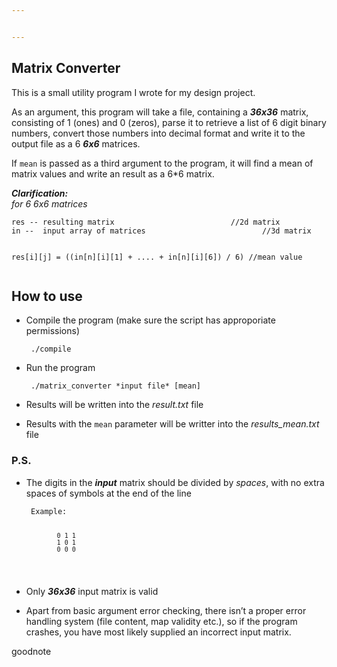 ```yaml
---


---
```


<h2 id="matrix-converter">Matrix Converter</h2>
<p>This is a small utility program I wrote for my design project.</p>
<p>As an argument, this program will take a file, containing a <em><strong>36x36</strong></em> matrix, consisting of 1 (ones) and 0 (zeros), parse it to retrieve a list of 6 digit binary numbers, convert those numbers into decimal format and write it to the output file as a 6 <em><strong>6x6</strong></em> matrices.</p>
<p>If <code>mean</code> is passed as a third argument to the program, it will find a mean of matrix values and write an result as a 6*6 matrix.</p>
<p><em><strong>Clarification:</strong></em>	<br>
<em>for 6 6x6 matrices</em></p>
<pre><code>res -- resulting matrix							//2d matrix
in --  input array of matrices							//3d matrix

res[i][j] = ((in[n][i][1] + .... + in[n][i][6]) / 6)					//mean value
</code></pre>
<h2 id="how-to-use">How to use</h2>
<ul>
<li>
<p>Compile the program (make sure the script has approporiate permissions)</p>
<pre><code> ./compile
</code></pre>
</li>
<li>
<p>Run the program</p>
<pre><code> ./matrix_converter *input file* [mean]
</code></pre>
</li>
<li>
<p>Results will be written into the <em>result.txt</em> file</p>
</li>
<li>
<p>Results with the <code>mean</code> parameter will be writter into the <em>results_mean.txt</em> file</p>
</li>
</ul>
<h3 id="p.s.">P.S.</h3>
<ul>
<li>
<p>The digits in the <em><strong>input</strong></em> matrix should be divided by <em>spaces</em>, with no extra spaces of symbols at the end of the line</p>
<pre><code> Example:
 
 			0 1 1
 			1 0 1
 			0 0 0
</code></pre>
</li>
<li>
<p>Only <em><strong>36x36</strong></em> input matrix is valid</p>
</li>
<li>
<p>Apart from basic argument error checking, there isn’t a proper error handling system (file content, map validity etc.), so if the program crashes, you have most likely supplied an incorrect input matrix.</p>
</li>
</ul>
<p>goodnote</p>

